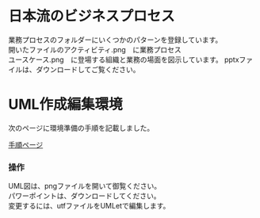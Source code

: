 # 日本流のビジネスプロセス

業務プロセスのフォルダーにいくつかのパターンを登録しています。  
開いたファイルのアクティビティ.png　に業務プロセス  
ユースケース.png　に登場する組織と業務の場面を図示しています。
pptxファイルは、ダウンロードしてご覧ください。

# UML作成編集環境

次のページに環境準備の手順を記載しました。  

[手順ページ](https://github.com/pontsoleil/EIPA/tree/master/%E4%BD%9C%E6%A5%AD%E7%92%B0%E5%A2%83)

### 操作
UML図は、pngファイルを開いて御覧ください。  
パワーポイントは、ダウンロードしてください。  
変更するには、utfファイルをUMLetで編集します。
